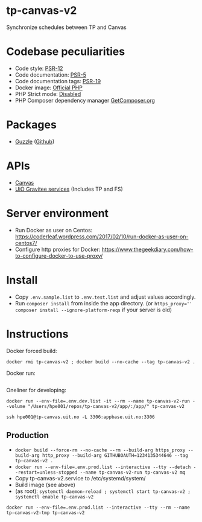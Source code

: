 # tp-canvas-v2

Synchronize schedules between TP and Canvas

# Codebase peculiarities

* Code style: [PSR-12](https://www.php-fig.org/psr/psr-12/)
* Code documentation: [PSR-5](https://github.com/php-fig/fig-standards/blob/master/proposed/phpdoc.md)
* Code documentation tags: [PSR-19](https://github.com/php-fig/fig-standards/blob/master/proposed/phpdoc-tags.md)
* Docker image: [Official PHP](https://hub.docker.com/_/php/)
* PHP Strict mode: [Disabled](https://www.php.net/manual/en/functions.arguments.php#functions.arguments.type-declaration.strict)
* PHP Composer dependency manager [GetComposer.org](https://getcomposer.org)

# Packages

* [Guzzle](http://docs.guzzlephp.org/en/stable/index.html) ([Github](https://github.com/guzzle/guzzle))

# APIs

* [Canvas](https://canvas.instructure.com/doc/api/index.html)
* [UiO Gravitee services](https://api.uio.no/#!/apis) (Includes TP and FS)

# Server environment

* Run Docker as user on Centos: https://coderleaf.wordpress.com/2017/02/10/run-docker-as-user-on-centos7/
* Configure http proxies for Docker: https://www.thegeekdiary.com/how-to-configure-docker-to-use-proxy/


# Install

* Copy `.env.sample.list` to `.env.test.list` and adjust values accordingly.
* Run `composer install` from inside the app directory.
(or `https_proxy='' composer install --ignore-platform-reqs` if your server is old)

# Instructions

Docker forced build:
```
docker rmi tp-canvas-v2 ; docker build --no-cache --tag tp-canvas-v2 .
```

Docker run:
```
```

Oneliner for developing:
```
docker run --env-file=.env.dev.list -it --rm --name tp-canvas-v2-run --volume "/Users/hpe001/repos/tp-canvas-v2/app/:/app/" tp-canvas-v2
```

```
ssh hpe001@tp-canvas.uit.no -L 3306:appbase.uit.no:3306
```

## Production

* `docker build --force-rm --no-cache --rm --build-arg https_proxy --build-arg http_proxy --build-arg GITHUBOAUTH=1234135344646 --tag tp-canvas-v2 .`
* `docker run --env-file=.env.prod.list --interactive --tty --detach --restart=unless-stopped --name tp-canvas-v2-run tp-canvas-v2 mq`
* Copy tp-canvas-v2.service to /etc/systemd/system/
* Build image (see above)
* (as root): `systemctl daemon-reload ; systemctl start tp-canvas-v2 ; systemctl enable tp-canvas-v2`

`docker run --env-file=.env.prod.list --interactive --tty --rm --name tp-canvas-v2-tmp tp-canvas-v2`